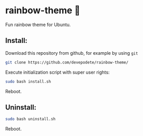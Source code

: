 # rainbow-theme :rainbow:
Fun rainbow theme for Ubuntu.

## Install:
Download this repository from github, for example by using ```git```
```bash
git clone https://github.com/devepodete/rainbow-theme/
```
Execute initialization script with super user rights:
```bash
sudo bash install.sh
```
Reboot.

## Uninstall:
```bash
sudo bash uninstall.sh
```
Reboot.
